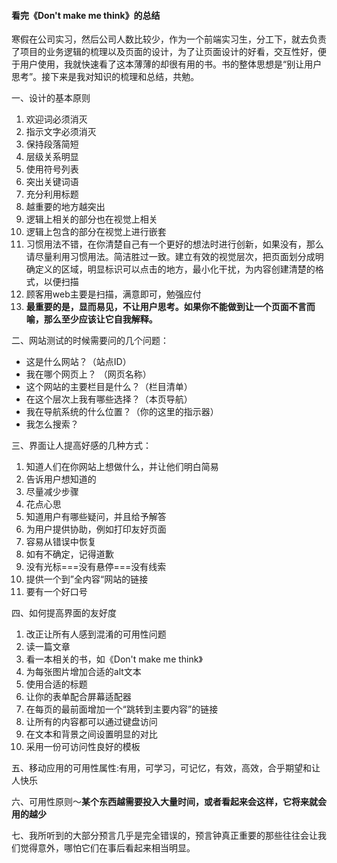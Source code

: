 #### 看完《Don't make me think》的总结

寒假在公司实习，然后公司人数比较少，作为一个前端实习生，分工下，就去负责了项目的业务逻辑的梳理以及页面的设计，为了让页面设计的好看，交互性好，便于用户使用，我就快速看了这本薄薄的却很有用的书。书的整体思想是“别让用户思考”。接下来是我对知识的梳理和总结，共勉。

一、设计的基本原则

 1. 欢迎词必须消灭
 2. 指示文字必须消灭
 3. 保持段落简短
 4. 层级关系明显 
 5. 使用符号列表
 6. 突出关键词语
 7. 充分利用标题
 8. 越重要的地方越突出
 9. 逻辑上相关的部分也在视觉上相关
 10. 逻辑上包含的部分在视觉上进行嵌套
 11. 习惯用法不错，在你清楚自己有一个更好的想法时进行创新，如果没有，那么请尽量利用习惯用法。简洁胜过一致。建立有效的视觉层次，把页面划分成明确定义的区域，明显标识可以点击的地方，最小化干扰，为内容创建清楚的格式，以便扫描
 12. 顾客用web主要是扫描，满意即可，勉强应付
 13. **最重要的是，显而易见，不让用户思考。如果你不能做到让一个页面不言而喻，那么至少应该让它自我解释。**

二、网站测试的时候需要问的几个问题：
 - 这是什么网站？（站点ID）
 - 我在哪个网页上？ （网页名称）
 - 这个网站的主要栏目是什么？（栏目清单） 
 - 在这个层次上我有哪些选择？（本页导航） 
 - 我在导航系统的什么位置？（你的这里的指示器）
 - 我怎么搜索？

三、界面让人提高好感的几种方式：
 1. 知道人们在你网站上想做什么，并让他们明白简易
 2. 告诉用户想知道的
 3. 尽量减少步骤
 4. 花点心思
 5. 知道用户有哪些疑问，并且给予解答
 6. 为用户提供协助，例如打印友好页面
 7. 容易从错误中恢复
 8. 如有不确定，记得道歉
 9. 没有光标===没有悬停===没有线索
 10. 提供一个到”全内容“网站的链接
 11. 要有一个好口号

四、如何提高界面的友好度

1. 改正让所有人感到混淆的可用性问题
2. 读一篇文章
3. 看一本相关的书，如《Don't make me think》
4. 为每张图片增加合适的alt文本
5. 使用合适的标题
6. 让你的表单配合屏幕适配器
7. 在每页的最前面增加一个“跳转到主要内容”的链接
8. 让所有的内容都可以通过键盘访问
9. 在文本和背景之间设置明显的对比
10. 采用一份可访问性良好的模板

五、移动应用的可用性属性:有用，可学习，可记忆，有效，高效，合乎期望和让人快乐

六、可用性原则～**某个东西越需要投入大量时间，或者看起来会这样，它将来就会用的越少**

七、我所听到的大部分预言几乎是完全错误的，预言钟真正重要的那些往往会让我们觉得意外，哪怕它们在事后看起来相当明显。